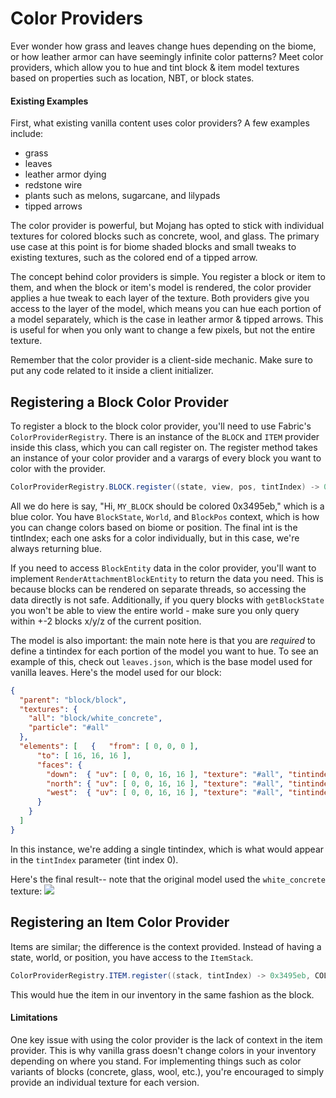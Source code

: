 # Color Providers

Ever wonder how grass and leaves change hues depending on the biome, or
how leather armor can have seemingly infinite color patterns? Meet color
providers, which allow you to hue and tint block & item model textures
based on properties such as location, NBT, or block states.

#### Existing Examples

First, what existing vanilla content uses color providers? A few
examples include:

- grass
- leaves
- leather armor dying
- redstone wire
- plants such as melons, sugarcane, and lilypads
- tipped arrows

The color provider is powerful, but Mojang has opted to stick with
individual textures for colored blocks such as concrete, wool, and
glass. The primary use case at this point is for biome shaded blocks and
small tweaks to existing textures, such as the colored end of a tipped
arrow.

The concept behind color providers is simple. You register a block or
item to them, and when the block or item's model is rendered, the color
provider applies a hue tweak to each layer of the texture. Both
providers give you access to the layer of the model, which means you can
hue each portion of a model separately, which is the case in leather
armor & tipped arrows. This is useful for when you only want to change a
few pixels, but not the entire texture.

Remember that the color provider is a client-side mechanic. Make sure to
put any code related to it inside a client initializer.

## Registering a Block Color Provider

To register a block to the block color provider, you'll need to use
Fabric's `ColorProviderRegistry`. There is an instance of the `BLOCK`
and `ITEM` provider inside this class, which you can call register on.
The register method takes an instance of your color provider and a
varargs of every block you want to color with the provider.

```java
ColorProviderRegistry.BLOCK.register((state, view, pos, tintIndex) -> 0x3495eb, MY_BLOCK);
```

All we do here is say, "Hi, `MY_BLOCK` should be colored 0x3495eb,"
which is a blue color. You have `BlockState`, `World`, and `BlockPos`
context, which is how you can change colors based on biome or position.
The final int is the tintIndex; each one asks for a color individually,
but in this case, we're always returning blue.

If you need to access `BlockEntity` data in the color provider, you'll
want to implement `RenderAttachmentBlockEntity` to return the data you
need. This is because blocks can be rendered on separate threads, so
accessing the data directly is not safe. Additionally, if you query
blocks with `getBlockState` you won't be able to view the entire world -
make sure you only query within +-2 blocks x/y/z of the current
position.

The model is also important: the main note here is that you are
*required* to define a tintindex for each portion of the model you want
to hue. To see an example of this, check out `leaves.json`, which is the
base model used for vanilla leaves. Here's the model used for our block:

```json
{
  "parent": "block/block",
  "textures": {
    "all": "block/white_concrete",
    "particle": "#all"
  },
  "elements": [   {   "from": [ 0, 0, 0 ],
      "to": [ 16, 16, 16 ],
      "faces": {
        "down":  { "uv": [ 0, 0, 16, 16 ], "texture": "#all", "tintindex": 0, "cullface": "down" },       "up":    { "uv": [ 0, 0, 16, 16 ], "texture": "#all", "tintindex": 0, "cullface": "up" },
        "north": { "uv": [ 0, 0, 16, 16 ], "texture": "#all", "tintindex": 0, "cullface": "north" },       "south": { "uv": [ 0, 0, 16, 16 ], "texture": "#all", "tintindex": 0, "cullface": "south" },
        "west":  { "uv": [ 0, 0, 16, 16 ], "texture": "#all", "tintindex": 0, "cullface": "west" },       "east":  { "uv": [ 0, 0, 16, 16 ], "texture": "#all", "tintindex": 0, "cullface": "east" }
      }
    }
  ]
}
```

In this instance, we're adding a single tintindex, which is what would
appear in the `tintIndex` parameter (tint index 0).

Here's the final result-- note that the original model used the
`white_concrete` texture: ![](https://i.imgur.com/fZLS10g.png)

## Registering an Item Color Provider

Items are similar; the difference is the context provided. Instead of
having a state, world, or position, you have access to the `ItemStack`.

```java
ColorProviderRegistry.ITEM.register((stack, tintIndex) -> 0x3495eb, COLORED_ITEM);
```

This would hue the item in our inventory in the same fashion as the
block.

#### Limitations

One key issue with using the color provider is the lack of context in
the item provider. This is why vanilla grass doesn't change colors in
your inventory depending on where you stand. For implementing things
such as color variants of blocks (concrete, glass, wool, etc.), you're
encouraged to simply provide an individual texture for each version.
